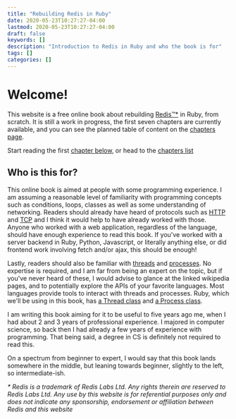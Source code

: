 ```yaml
---
title: "Rebuilding Redis in Ruby"
date: 2020-05-23T10:27:27-04:00
lastmod: 2020-05-23T10:27:27-04:00
draft: false
keywords: []
description: "Introduction to Redis in Ruby and who the book is for"
tags: []
categories: []
---
```


# Welcome!

This website is a free online book about rebuilding [Redis™*](https://redis.io/) in Ruby, from scratch. It is still a work in progress, the first seven chapters are currently available, and you can see the planned table of content on the [chapters page](/chapters).

Start reading the first [chapter below](#posts), or head to the [chapters list](/chapters/)

## Who is this for?

This online book is aimed at people with some programming experience. I am assuming a reasonable level of familiarity
with programming concepts such as conditions, loops, classes as well as some understanding of networking. Readers should
already have heard of protocols such as [HTTP][http] and [TCP][tcp] and I think it would help to have already worked
with those.  Anyone who worked with a web application, regardless of the language, should have enough experience to read
this book. If you've worked with a server backend in Ruby, Python, Javascript, or literally anything else, or did
frontend work involving fetch and/or ajax, this should be enough!

Lastly, readers should also be familiar with [threads][wikipedia-threads] and [processes][wikipedia-processes]. No
expertise is required, and I am far from being an expert on the topic, but if you've never heard of these, I would
advise to glance at the linked wikipedia pages, and to potentially explore the APIs of your favorite languages. Most
languages provide tools to interact with threads and processes. Ruby, which we'll be using in this book, has [a Thread
class][ruby-doc-thread] and [a Process class][ruby-doc-process].

I am writing this book aiming for it to be useful to five years ago me, when I had about 2 and 3 years of professional
experience. I majored in computer science, so back then I had already a few years of experience with programming. That
being said, a degree in CS is definitely not required to read this.

On a spectrum from beginner to expert, I would say that this book lands somewhere in the middle, but leaning towards beginner,
slightly to the left, so intermediate-ish.


[http]:https://en.wikipedia.org/wiki/Hypertext_Transfer_Protocol
[tcp]:https://en.wikipedia.org/wiki/Transmission_Control_Protocol
[wikipedia-threads]:https://en.wikipedia.org/wiki/Thread_(computing)
[wikipedia-processes]:https://en.wikipedia.org/wiki/Process_(computing)
[ruby-doc-thread]:https://ruby-doc.org/core-2.7.1/Thread.html
[ruby-doc-process]:https://ruby-doc.org/core-2.7.1/Process.html

_\* Redis is a trademark of Redis Labs Ltd. Any rights therein are reserved to Redis Labs Ltd. Any use by this website is for referential purposes only and does not indicate any sponsorship, endorsement or affiliation between Redis and this website_
